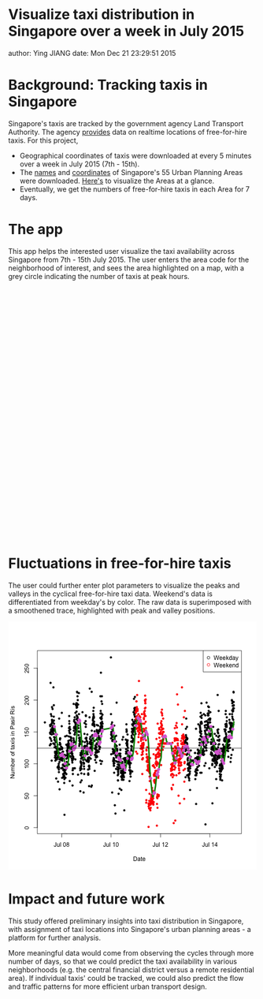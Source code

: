 Visualize taxi distribution in Singapore over a week in July 2015
========================================================
author: Ying JIANG
date: Mon Dec 21 23:29:51 2015

Background: Tracking taxis in Singapore
========================================================

Singapore's taxis are tracked by the government agency Land Transport Authority. The agency [provides](http://www.mytransport.sg/content/mytransport/home/dataMall.html#Traffic_Related) data on realtime locations of free-for-hire taxis. For this project,

- Geographical coordinates of taxis were downloaded at every 5 minutes over a week in July 2015 (7th - 15th).
- The [names](https://en.wikipedia.org/wiki/Urban_planning_areas_in_Singapore) and [coordinates](http://data.gov.sg/Metadata/OneMapMetadata.aspx?id=Planning_Area_Census2010&mid=163212&t=SPATIAL) of Singapore's 55 Urban Planning Areas were downloaded. [Here's](https://www.ura.gov.sg/uol/master-plan/Contacts/View-Planning-Boundaries.aspx) to visualize the Areas at a glance.
- Eventually, we get the numbers of free-for-hire taxis in each Area for 7 days.

The app
========================================================

This app helps the interested user visualize the taxi availability across Singapore from 7th - 15th July 2015. The user enters the area code for the neighborhood of interest, and sees the area highlighted on a map, with a grey circle indicating the number of taxis at peak hours.

<!--html_preserve--><div id="htmlwidget-5195" style="width:504px;height:504px;" class="leaflet"></div>
<script type="application/json" data-for="htmlwidget-5195">{"x":{"calls":[{"method":"addTiles","args":["http://{s}.tile.openstreetmap.org/{z}/{x}/{y}.png",null,null,{"minZoom":0,"maxZoom":18,"maxNativeZoom":null,"tileSize":256,"subdomains":"abc","errorTileUrl":"","tms":false,"continuousWorld":false,"noWrap":false,"zoomOffset":0,"zoomReverse":false,"opacity":1,"zIndex":null,"unloadInvisibleTiles":null,"updateWhenIdle":null,"detectRetina":false,"reuseTiles":false,"attribution":"&copy; <a href=\"http://openstreetmap.org\">OpenStreetMap</a> contributors, <a href=\"http://creativecommons.org/licenses/by-sa/2.0/\">CC-BY-SA</a>"}]}]},"evals":[]}</script><!--/html_preserve-->


Fluctuations in free-for-hire taxis
========================================================

The user could further enter plot parameters to visualize the peaks and valleys in the cyclical free-for-hire taxi data. Weekend's data is differentiated from weekday's by color. The raw data is superimposed with a smoothened trace, highlighted with peak and valley positions.

![plot of chunk unnamed-chunk-2](SGPtaxi-figure/unnamed-chunk-2-1.png) 

Impact and future work
========================================================

This study offered preliminary insights into taxi distribution in Singapore, with assignment of taxi locations into Singapore's urban planning areas - a platform for further analysis.

More meaningful data would come from observing the cycles through more number of days, so that we could predict the taxi availability in various neighborhoods (e.g. the central financial district versus a remote residential area). If individual taxis' could be tracked, we could also predict the flow and traffic patterns for more efficient urban transport design.

